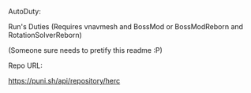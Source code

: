 AutoDuty:

Run's Duties (Requires vnavmesh and BossMod or BossModReborn and RotationSolverReborn)

(Someone sure needs to pretify this readme :P)

Repo URL:

https://puni.sh/api/repository/herc
